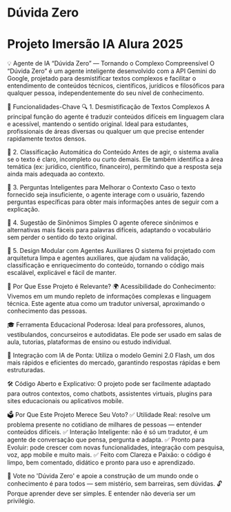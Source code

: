 # Dúvida Zero
# Projeto Imersão IA Alura 2025
💡 Agente de IA “Dúvida Zero” — Tornando o Complexo Compreensível
O “Dúvida Zero” é um agente inteligente desenvolvido com a API Gemini do Google, projetado para desmistificar textos complexos e facilitar o entendimento de conteúdos técnicos, científicos, jurídicos e filosóficos para qualquer pessoa, independentemente do seu nível de conhecimento.

🚀 Funcionalidades-Chave
🔍 1. Desmistificação de Textos Complexos
A principal função do agente é traduzir conteúdos difíceis em linguagem clara e acessível, mantendo o sentido original. Ideal para estudantes, profissionais de áreas diversas ou qualquer um que precise entender rapidamente textos densos.

🧠 2. Classificação Automática do Conteúdo
Antes de agir, o sistema avalia se o texto é claro, incompleto ou curto demais. Ele também identifica a área temática (ex: jurídico, científico, financeiro), permitindo que a resposta seja ainda mais adequada ao contexto.

💬 3. Perguntas Inteligentes para Melhorar o Contexto
Caso o texto fornecido seja insuficiente, o agente interage com o usuário, fazendo perguntas específicas para obter mais informações antes de seguir com a explicação.

🔁 4. Sugestão de Sinônimos Simples
O agente oferece sinônimos e alternativas mais fáceis para palavras difíceis, adaptando o vocabulário sem perder o sentido do texto original.

🧩 5. Design Modular com Agentes Auxiliares
O sistema foi projetado com arquitetura limpa e agentes auxiliares, que ajudam na validação, classificação e enriquecimento do conteúdo, tornando o código mais escalável, explicável e fácil de manter.

📌 Por Que Esse Projeto é Relevante?
🌍 Acessibilidade do Conhecimento: Vivemos em um mundo repleto de informações complexas e linguagem técnica. Este agente atua como um tradutor universal, aproximando o conhecimento das pessoas.

🎓 Ferramenta Educacional Poderosa: Ideal para professores, alunos, vestibulandos, concurseiros e autodidatas. Ele pode ser usado em salas de aula, tutorias, plataformas de ensino ou estudo individual.

🤖 Integração com IA de Ponta: Utiliza o modelo Gemini 2.0 Flash, um dos mais rápidos e eficientes do mercado, garantindo respostas rápidas e bem estruturadas.

🛠️ Código Aberto e Explicativo: O projeto pode ser facilmente adaptado para outros contextos, como chatbots, assistentes virtuais, plugins para sites educacionais ou aplicativos mobile.

🗳️ Por Que Este Projeto Merece Seu Voto?
✅ Utilidade Real: resolve um problema presente no cotidiano de milhares de pessoas — entender conteúdos difíceis.
✅ Interação Inteligente: não é só um tradutor, é um agente de conversação que pensa, pergunta e adapta.
✅ Pronto para Evoluir: pode crescer com novas funcionalidades, integração com pesquisa, voz, app mobile e muito mais.
✅ Feito com Clareza e Paixão: o código é limpo, bem comentado, didático e pronto para uso e aprendizado.

📣 Vote no 'Dúvida Zero' e apoie a construção de um mundo onde o conhecimento é para todos — sem mistério, sem barreiras, sem dúvidas.
🔓 Porque aprender deve ser simples. E entender não deveria ser um privilégio.
